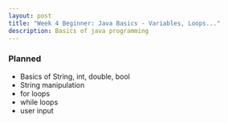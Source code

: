 ```yaml
---
layout: post
title: "Week 4 Beginner: Java Basics - Variables, Loops..."
description: Basics of java programming
---
```



### Planned
* Basics of String, int, double, bool
* String manipulation
* for loops
* while loops
* user input
